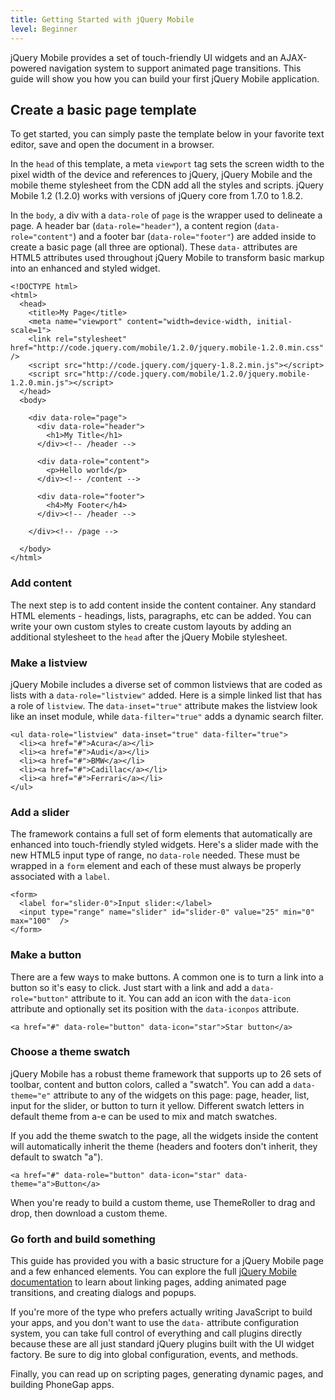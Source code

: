 ```yaml
---
title: Getting Started with jQuery Mobile
level: Beginner
---
```


jQuery Mobile provides a set of touch-friendly UI widgets and an AJAX-powered navigation system to support animated page transitions. This guide will show you how you can build your first jQuery Mobile application.

## Create a basic page template

To get started, you can simply paste the template below in your favorite text editor, save and open the document in a browser.  

In the `head` of this template, a meta `viewport` tag sets the screen width to the pixel width of the device and references to jQuery, jQuery Mobile and the mobile theme stylesheet from the CDN add all the styles and scripts. jQuery Mobile 1.2 (1.2.0) works with versions of jQuery core from 1.7.0 to 1.8.2.  

In the `body`, a div with a `data-role` of `page` is the wrapper used to delineate a page. A header bar (`data-role="header"`), a content region (`data-role="content"`) and a footer bar (`data-role="footer"`) are added inside to create a basic page (all three are optional). These `data-` attributes are HTML5 attributes used throughout jQuery Mobile to transform basic markup into an enhanced and styled widget.  

```
<!DOCTYPE html> 
<html> 
  <head> 
    <title>My Page</title> 
    <meta name="viewport" content="width=device-width, initial-scale=1"> 
    <link rel="stylesheet" href="http://code.jquery.com/mobile/1.2.0/jquery.mobile-1.2.0.min.css" />
    <script src="http://code.jquery.com/jquery-1.8.2.min.js"></script>
    <script src="http://code.jquery.com/mobile/1.2.0/jquery.mobile-1.2.0.min.js"></script>
  </head> 
  <body> 

    <div data-role="page">
      <div data-role="header">
        <h1>My Title</h1>
      </div><!-- /header -->

      <div data-role="content">
        <p>Hello world</p>
      </div><!-- /content -->

      <div data-role="footer">
        <h4>My Footer</h4>
      </div><!-- /header -->

    </div><!-- /page -->

  </body>
</html>
```


### Add content

The next step is to add content inside the content container. Any standard HTML elements - headings, lists, paragraphs, etc can be added. You can write your own custom styles to create custom layouts by adding an additional stylesheet to the `head` after the jQuery Mobile stylesheet.  

### Make a listview

jQuery Mobile includes a diverse set of common listviews that are coded as lists with a `data-role="listview"` added. Here is a simple linked list that has a role of `listview`. The `data-inset="true"` attribute makes the listview look like an inset module, while `data-filter="true"` adds a dynamic search filter.  

```
<ul data-role="listview" data-inset="true" data-filter="true">
  <li><a href="#">Acura</a></li>
  <li><a href="#">Audi</a></li>
  <li><a href="#">BMW</a></li>
  <li><a href="#">Cadillac</a></li>
  <li><a href="#">Ferrari</a></li>
</ul>
```
 
### Add a slider

The framework contains a full set of form elements that automatically are enhanced into touch-friendly styled widgets. Here's a slider made with the new HTML5 input type of range, no `data-role` needed. These must be wrapped in a `form` element and each of these must always be properly associated with a `label`.  

```
<form>
  <label for="slider-0">Input slider:</label>
  <input type="range" name="slider" id="slider-0" value="25" min="0" max="100"  />
</form>
```

### Make a button

There are a few ways to make buttons. A common one is to turn a link into a button so it's easy to click. Just start with a link and add a `data-role="button"` attribute to it. You can add an icon with the `data-icon` attribute and optionally set its position with the `data-iconpos` attribute.  

```
<a href="#" data-role="button" data-icon="star">Star button</a>
```

### Choose a theme swatch

jQuery Mobile has a robust theme framework that supports up to 26 sets of toolbar, content and button colors, called a "swatch". You can add a `data-theme="e"` attribute to any of the widgets on this page: page, header, list, input for the slider, or button to turn it yellow. Different swatch letters in default theme from a-e can be used to mix and match swatches.  

If you add the theme swatch to the page, all the widgets inside the content will automatically inherit the theme (headers and footers don't inherit, they default to swatch "a").

```
<a href="#" data-role="button" data-icon="star" data-theme="a">Button</a>
```

When you're ready to build a custom theme, use ThemeRoller to drag and drop, then download a custom theme.  

### Go forth and build something  

This guide has provided you with a basic structure for a jQuery Mobile page and a few enhanced elements. You can explore the full [jQuery Mobile documentation](http://jquerymobile.com/demos/1.2.0/) to learn about linking pages, adding animated page transitions, and creating dialogs and popups. 

If you're more of the type who prefers actually writing JavaScript to build your apps, and you don't want to use the `data-` attribute configuration system, you can take full control of everything and call plugins directly because these are all just standard jQuery plugins built with the UI widget factory. Be sure to dig into global configuration, events, and methods. 

Finally, you can read up on scripting pages, generating dynamic pages, and building PhoneGap apps.  
